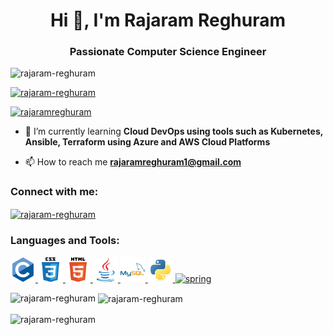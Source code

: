 <h1 align="center">Hi 👋, I'm Rajaram Reghuram</h1>
<h3 align="center">Passionate Computer Science Engineer</h3>

<p align="left"> <img src="https://komarev.com/ghpvc/?username=rajaram-reghuram&label=Profile%20views&color=0e75b6&style=flat" alt="rajaram-reghuram" /> </p>

<p align="left"> <a href="https://github.com/ryo-ma/github-profile-trophy"><img src="https://github-profile-trophy.vercel.app/?username=rajaram-reghuram" alt="rajaram-reghuram" /></a> </p>

<p align="left"> <a href="https://twitter.com/rajaramreghuram" target="blank"><img src="https://img.shields.io/twitter/follow/rajaramreghuram?logo=twitter&style=for-the-badge" alt="rajaramreghuram" /></a> </p>

- 🌱 I’m currently learning **Cloud DevOps using tools such as Kubernetes, Ansible, Terraform using Azure and AWS Cloud Platforms**

- 📫 How to reach me **rajaramreghuram1@gmail.com**

<h3 align="left">Connect with me:</h3>
<p align="left">
<a href="https://linkedin.com/in/rajaram-reghuram" target="blank"><img align="center" src="https://raw.githubusercontent.com/rahuldkjain/github-profile-readme-generator/master/src/images/icons/Social/linked-in-alt.svg" alt="rajaram-reghuram" height="30" width="40" /></a>
</p>

<h3 align="left">Languages and Tools:</h3>
<p align="left"> <a href="https://www.cprogramming.com/" target="_blank" rel="noreferrer"> <img src="https://raw.githubusercontent.com/devicons/devicon/master/icons/c/c-original.svg" alt="c" width="40" height="40"/> </a> <a href="https://www.w3schools.com/css/" target="_blank" rel="noreferrer"> <img src="https://raw.githubusercontent.com/devicons/devicon/master/icons/css3/css3-original-wordmark.svg" alt="css3" width="40" height="40"/> </a> <a href="https://www.w3.org/html/" target="_blank" rel="noreferrer"> <img src="https://raw.githubusercontent.com/devicons/devicon/master/icons/html5/html5-original-wordmark.svg" alt="html5" width="40" height="40"/> </a> <a href="https://www.java.com" target="_blank" rel="noreferrer"> <img src="https://raw.githubusercontent.com/devicons/devicon/master/icons/java/java-original.svg" alt="java" width="40" height="40"/> </a> <a href="https://www.mysql.com/" target="_blank" rel="noreferrer"> <img src="https://raw.githubusercontent.com/devicons/devicon/master/icons/mysql/mysql-original-wordmark.svg" alt="mysql" width="40" height="40"/> </a> <a href="https://www.python.org" target="_blank" rel="noreferrer"> <img src="https://raw.githubusercontent.com/devicons/devicon/master/icons/python/python-original.svg" alt="python" width="40" height="40"/> </a> <a href="https://spring.io/" target="_blank" rel="noreferrer"> <img src="https://www.vectorlogo.zone/logos/springio/springio-icon.svg" alt="spring" width="40" height="40"/> </a> </p>

<p><img align="left" src="https://github-readme-stats.vercel.app/api/top-langs?username=rajaram-reghuram&show_icons=true&locale=en&layout=compact" alt="rajaram-reghuram" /></p>

<p>&nbsp;<img align="center" src="https://github-readme-stats.vercel.app/api?username=rajaram-reghuram&show_icons=true&locale=en" alt="rajaram-reghuram" /></p>

<p><img align="center" src="https://github-readme-streak-stats.herokuapp.com/?user=rajaram-reghuram&" alt="rajaram-reghuram" /></p>
